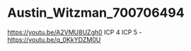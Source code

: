 # Austin_Witzman_700706494
 
https://youtu.be/A2VMU8UZgh0 ICP 4
ICP 5 - https://youtu.be/q_0KkYDZM0U
